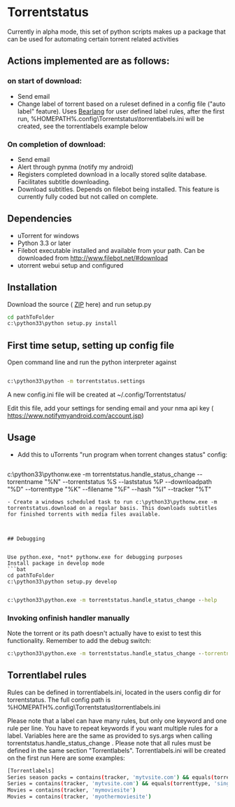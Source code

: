 # Torrentstatus

Currently in alpha mode, this set of python scripts makes up a package that can be used for automating certain torrent related activities

## Actions implemented are as follows:
### on start of download:
- Send email
- Change label of torrent based on a ruleset defined in a config file ("auto label" feature). Uses [Bearlang][] for user defined label rules, after the first run, %HOMEPATH%\.config\Torrentstatus\torrentlabels.ini will be created, see the torrentlabels example below

### On completion of download:
- Send email
- Alert through pynma (notify my android)
- Registers completed download in a locally stored sqlite database. Facilitates subtitle downloading.
- Download subtitles. Depends on filebot being installed. This feature is currently fully coded but not called on complete.

    
## Dependencies
- uTorrent for windows
- Python 3.3 or later 
- Filebot executable installed and available from your path.  Can be downloaded from http://www.filebot.net/#download
- utorrent webui setup and configured

## Installation

Download the source ( [ZIP][] here) and run setup.py
  ```bat
cd pathToFolder
c:\python33\python setup.py install
  ```



## First time setup, setting up config file
Open command line and run the python interpreter against 

  ```bat

c:\python33\python -m torrentstatus.settings
  ```

A new config.ini file will be created at ~/.config/Torrentstatus/

Edit this file, add your settings for sending email and your nma api key ( https://www.notifymyandroid.com/account.jsp)


## Usage
- Add this to uTorrents "run program when torrent changes status" config:
  ```bat
  
c:\python33\pythonw.exe -m torrentstatus.handle_status_change --torrentname "%N" --torrentstatus %S  --laststatus %P --downloadpath "%D"  --torrenttype "%K" --filename "%F" --hash "%I" --tracker "%T"
  ```
- Create a windows scheduled task to run c:\python33\pythonw.exe -m torrentstatus.download on a regular basis. This downloads subtitles for finished torrents with media files available.
 


## Debugging


Use python.exe, *not* pythonw.exe for debugging purposes
Install package in develop mode
  ```bat
cd pathToFolder
c:\python33\python setup.py develop
  ```

  ```bat
  
c:\python33\python.exe -m torrentstatus.handle_status_change --help
  ```


### Invoking onfinish handler manually
  

Note the torrent or its path doesn't actually have to exist to test this functionality. Remember to add the debug switch:

  ```bat
c:\python33\python.exe -m torrentstatus.handle_status_change --torrentname "Kodemysteriene - VG+" --torrentstatus 5  --laststatus 6 --downloadpath "h:\Other\Kodemysteriene - VG+"  --torrenttype "multi" --filename "Kodemysteriene - VG+.pdf" --hash "D700D1F9BC72DCAE1FB2B1E54F39BA3D27C4440B" --tracker "foo.bar.com/announce" --debug
  ```


## Torrentlabel rules

Rules can be defined in torrentlabels.ini, located in the users config dir for torrentstatus. The full config path is %HOMEPATH%\.config\Torrentstatus\torrentlabels.ini

Please note that a label can have many rules, but only one keyword and one rule per line.
 You have to repeat keywords if you want multiple rules for a label.
 Variables here are the same as provided to sys.args when calling torrentstatus.handle_status_change .
 Please note that all rules must be defined in the same section "Torrentlabels". Torrentlabels.ini will be created on the first run
 Here are some examples:


  ```sh
[Torrentlabels]
Series season packs = contains(tracker, 'mytvsite.com') && equals(torrenttype, 'multi')
Series = contains(tracker, 'mytvsite.com') && equals(torrenttype, 'single')
Movies = contains(tracker, 'mymoviesite')
Movies = contains(tracker, 'myothermoviesite')
  ```


[ZIP]: https://github.com/dabear/torrentstatus/archive/master.zip
[BearLang]: https://github.com/dabear/BearLang